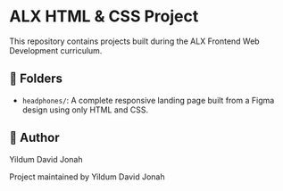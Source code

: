 # ALX HTML & CSS Project

This repository contains projects built during the ALX Frontend Web Development curriculum.

## 📁 Folders

- `headphones/`: A complete responsive landing page built from a Figma design using only HTML and CSS.

## 🧠 Author

Yildum David Jonah
 
Project maintained by Yildum David Jonah
